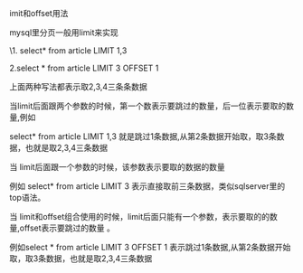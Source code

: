 imit和offset用法

mysql里分页一般用limit来实现

\1. select* from article LIMIT 1,3

2.select * from article LIMIT 3 OFFSET 1

上面两种写法都表示取2,3,4三条条数据

 

当limit后面跟两个参数的时候，第一个数表示要跳过的数量，后一位表示要取的数量,例如

select* from article LIMIT 1,3 就是跳过1条数据,从第2条数据开始取，取3条数据，也就是取2,3,4三条数据

当 limit后面跟一个参数的时候，该参数表示要取的数据的数量

例如 select* from article LIMIT 3 表示直接取前三条数据，类似sqlserver里的top语法。

当 limit和offset组合使用的时候，limit后面只能有一个参数，表示要取的的数量,offset表示要跳过的数量 。

例如select * from article LIMIT 3 OFFSET 1 表示跳过1条数据,从第2条数据开始取，取3条数据，也就是取2,3,4三条数据